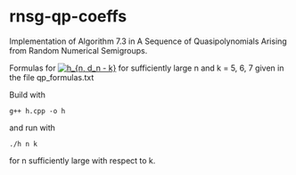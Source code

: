 # rnsg-qp-coeffs
Implementation of Algorithm 7.3 in A Sequence of Quasipolynomials Arising from Random Numerical Semigroups.

Formulas for <a href="https://www.codecogs.com/eqnedit.php?latex=\inline&space;h_{n,&space;d_n&space;-&space;k}" target="_blank"><img src="https://latex.codecogs.com/gif.latex?\inline&space;h_{n,&space;d_n&space;-&space;k}" title="h_{n, d_n - k}" /></a> for sufficiently large n and k = 5, 6, 7 given in the file qp_formulas.txt

Build with 

`g++ h.cpp -o h`

and run with

`./h n k`

for n sufficiently large with respect to k.
